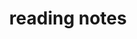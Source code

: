 ---
title: "reading notes"
description: "this category contains notes for books or blogs"
slug: "reading notes"
image: "Vintage-Kraft-Paper-Sketchbook-Notebook-Monthly-Planner-Diary-Notebook-Painting-Composition-Book-School-Supplies-Stationery.jpg"
style:
    background: "#2a9d8f"
    color: "#fff"
---
